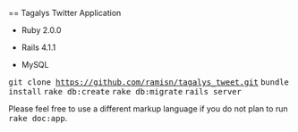 == Tagalys Twitter Application

* Ruby 2.0.0

* Rails 4.1.1

* MySQL

<tt>git clone https://github.com/ramisn/tagalys_tweet.git</tt>
<tt>bundle install</tt>
<tt>rake db:create</tt>
<tt>rake db:migrate</tt>
<tt>rails server</tt>

Please feel free to use a different markup language if you do not plan to run
<tt>rake doc:app</tt>.